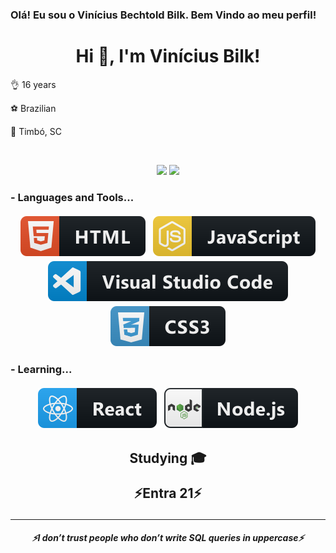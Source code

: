 ### Olá! Eu sou o Vinícius Bechtold Bilk. Bem Vindo ao meu perfil!

<h1 align="center">Hi 👋, I'm Vinícius Bilk!</h1>
<p>👌 16 years</p>
<p>⚽ Brazilian</p>
<p>🌆 Timbó, SC</p>
<br>

<p align = "center">
  <img height="165em" src = "https://github-readme-stats.vercel.app/api?username=ViniBilk&show_icons=true&theme=bear" >
   <img height="165em" src="https://github-readme-stats.vercel.app/api/top-langs/?username=ViniBilk&layout=compact&langs_count=7&theme=jolly"/>
</p>

### - Languages and Tools...

<p align="center">
  <!-- For more icons please follow  https://github.com/MikeCodesDotNET/ColoredBadges -->
  <img src="https://raw.githubusercontent.com/8bithemant/8bithemant/master/svg/dev/languages/html.svg" alt="html" style="vertical-align:top; margin:4px">
  <img src="https://raw.githubusercontent.com/8bithemant/8bithemant/master/svg/dev/languages/js.svg" alt="js" style="vertical-align:top; margin:4px">
  <img src="https://raw.githubusercontent.com/8bithemant/8bithemant/master/svg/dev/tools/visualstudio_code.svg" alt="vscode" style="vertical-align:top; margin:4px">
  <img src="https://github.com/MikeCodesDotNET/ColoredBadges/blob/master/svg/dev/languages/css3.svg" alt="css3" style="vertical-align:top; margin:4px">
</p>

### - Learning...

<p align="center">  
  <img src="https://raw.githubusercontent.com/8bithemant/8bithemant/master/svg/dev/frameworks/react.svg" alt="react" style="vertical-align:top; margin:4px">
  <img src="https://github.com/MikeCodesDotNET/ColoredBadges/blob/master/svg/dev/frameworks/nodejs.svg" alt="nodejs" style="vertical-align:top; margin:4px">
</p>

<h2 align="center">
  <p>Studying 🎓</p>
  <p>⚡️Entra 21⚡️</p>
</h3>
<hr/>
  
<h5 align="center">
 <i>⚡️I don’t trust people who don’t write SQL queries in uppercase⚡️</i>
</h5>

